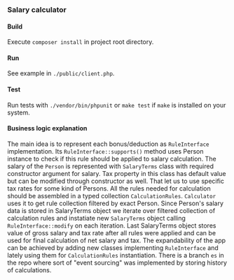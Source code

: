### Salary calculator

#### Build
Execute `composer install` in project root directory.

#### Run
See example in `./public/client.php`.

#### Test
Run tests with `./vendor/bin/phpunit` or `make test` if `make` is installed on your system.

#### Business logic explanation
The main idea is to represent each bonus/deduction as `RuleInterface` implementation. 
Its  `RuleInterface::supports()` method uses Person instance to check if this rule should be applied to salary calculation.
The salary of the `Person` is represented with `SalaryTerms` class with required constructor argument for salary. 
Tax property in this class has default value but can be modified through constructor as well. That let us to use specific tax rates for some kind of Persons.
All the rules needed for calculation should be assembled in a typed collection `CalculationRules`. 
`Calculator` uses it to get rule collection filtered by exact Person. 
Since Person's salary data is stored in SalaryTerms object we iterate over filtered collection of calculation rules and instatiate new `SalaryTerms` object calling `RuleInterface::modify` on each iteration.
Last SalaryTerms object stores value of gross salary and tax rate after all rules were applied and can be used for final calculation of net salary and tax.
The expandability of the app can be achieved by adding new classes implementing `RuleInterface` and lately using them for `CalculationRules` instantiation.
There is a branch `es` in the repo where sort of "event sourcing" was implemented by storing history of calculations.


